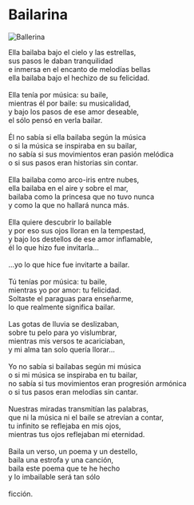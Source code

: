 # Bailarina

![Ballerina](https://yjmantilla.github.io/images/ballerina.jpg)


Ella bailaba bajo el cielo y las estrellas,<br/>
sus pasos le daban tranquilidad<br/>
e inmersa en el encanto de melodías bellas<br/>
ella bailaba bajo el hechizo de su felicidad.<br/>
<br/>
Ella tenía por música: su baile,<br/>
mientras él por baile: su musicalidad,<br/>
y bajo los pasos de ese amor deseable,<br/>
el sólo pensó en verla bailar.<br/>
<br/>
Él no sabía si ella bailaba según la música<br/>
o si la música se inspiraba en su bailar,<br/>
no sabía si sus movimientos eran pasión melódica<br/>
o si sus pasos eran historias sin contar.<br/>
<br/>
Ella bailaba como arco-iris entre nubes,<br/>
ella bailaba en el aire y sobre el mar,<br/>
bailaba como la princesa que no tuvo nunca<br/>
y como la que no hallará nunca más.<br/>
<br/>
Ella quiere descubrir lo bailable<br/>
y por eso sus ojos lloran en la tempestad,<br/>
y bajo los destellos de ese amor inflamable,<br/>
él lo que hizo fue invitarla…<br/>
<br/>
                                                                                  …yo lo que hice fue invitarte a bailar.<br/>
<br/>
Tú tenías por música: tu baile,<br/>
mientras yo por amor: tu felicidad.<br/>
Soltaste el paraguas para enseñarme,<br/>
lo que realmente significa bailar.<br/>
<br/>
Las gotas de lluvia se deslizaban,<br/>
sobre tu pelo para yo vislumbrar,<br/>
mientras mis versos te acariciaban,<br/>
y mi alma tan solo quería llorar…<br/>
<br/>
Yo no sabía si bailabas según mi música<br/>
o si mi música se inspiraba en tu bailar,<br/>
no sabía si tus movimientos eran progresión armónica<br/>
o si tus pasos eran melodías sin cantar.<br/>
<br/>
Nuestras miradas transmitían las palabras,<br/>
que ni la música ni el baile se atrevían a contar,<br/>
tu infinito se reflejaba en mis ojos,<br/>
mientras tus ojos reflejaban mi eternidad.<br/>
<br/>
Baila un verso, un poema y un destello,<br/>
baila una estrofa y una canción,<br/>
baila este poema que te he hecho<br/>
y lo imbailable será tan sólo<br/>
<br/>
ficción.<br/>